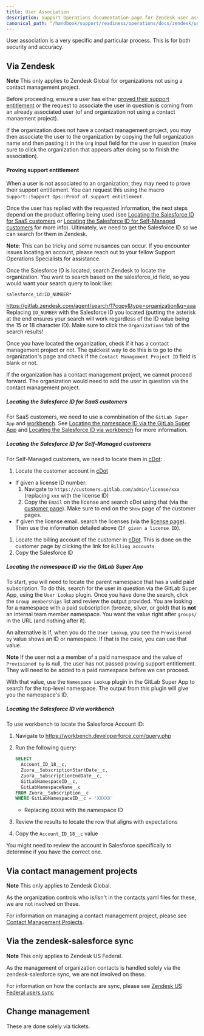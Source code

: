 ```yaml
---
title: User Association
description: Support Operations documentation page for Zendesk user association
canonical_path: "/handbook/support/readiness/operations/docs/zendesk/user_association"
---
```


User association is a very specific and particular process. This is for both
security and accuracy.

## Via Zendesk

**Note** This only applies to Zendesk Global for organizations not using a
contact management project.

Before proceeding, ensure a user has either
[proved their support entitlement](#proving-support-entitlement) or the request
to associate the user in question is coming from an already associated user (of
and organization not using a contact manaement project).

If the organization does not have a contact management project, you may then
associate the user to the organization by copying the full organization name
and then pasting it in the `Org` input field for the user in question (make sure
to click the organization that appears after doing so to finish the
association).

#### Proving support entitlement

When a user is not associated to an organization, they may need to prove their
support entitlement. You can request this using the macro
`Support::Support Ops::Proof of support entitlement`.

Once the user has replied with the requested information, the next steps depend
on the product offering being used (see
[Locating the Salesforce ID for SaaS customers](#locating-the-salesforce-id-for-saas-customers)
or
[Locating the Salesforce ID for Self-Managed customers](#locating-the-salesforce-id-for-self-managed-customers)
 for more info). Ultimately, we need to get the Salesforce ID so we can search for them in
Zendesk.

**Note**: This can be tricky and some nuisances can occur. If you encounter
issues locating an account, please reach out to your fellow Support Operations
Specialists for assistance.

Once the Salesforce ID is located, search Zendesk to locate the organization.
You want to search based on the salesforce_id field, so you would want your
search query to look like:

`salesforce_id:ID_NUMBER*`

https://gitlab.zendesk.com/agent/search/1?copy&type=organization&q=aaa
Replacing `ID_NUMBER` with the Salesforce ID you located (putting the asterisk
at the end ensures your search will work regardless of the ID value being the 15
or 18 character ID). Make sure to click the `Organizations` tab of the search
results!

Once you have located the organization, check if it has a contact management
project or not. The quickest way to do this is to go to the organization's page
and check if the `Contact Management Project ID` field is blank or not.

If the organization has a contact management project, we cannot proceed forward.
The organization would need to add the user in question via the contact
management project.

##### Locating the Salesforce ID for SaaS customers

For SaaS customers, we need to use a comnbination of the `GitLab Super App` and
[workbench](https://workbench.developerforce.com/query.php). See
[Locating the namespace ID via the GitLab Super App](#locating-the-namespace-id-via-the-gitlab-super-app)
and
[Locating the Salesforce ID via workbench](#locating-the-salesforce-id-via-workbench)
for more information.

##### Locating the Salesforce ID for Self-Managed customers

For Self-Managed customers, we need to locate them in
[cDot](https://customers.gitlab.com/admin):

1. Locate the customer account in [cDot](https://customers.gitlab.com/admin)
  - If given a license ID number:
    1. Navigate to
       `https://customers.gitlab.com/admin/license/xxx` (replacing `xxx` with
       the license ID)
    1. Copy the `Email` on the license and search cDot using that (via the
       [customer page](https://customers.gitlab.com/admin/customer)). Make sure
       to end on the `Show` page of the customer pages.
  - If given the license email. search the licenses (via the
    [license page](https://customers.gitlab.com/admin/license)). Then use the
    information detailed above (`If given a license ID`).
1. Locate the billing account of the customer in
   [cDot](https://customers.gitlab.com/admin). This is done on the customer page
   by clicking the link for `Billing accounts`
1. Copy the Salesforce ID

##### Locating the namespace ID via the GitLab Super App

To start, you will need to locate the parent namespace that has a valid paid
subscription. To do this, search for the user in question via the GitLab Super
App, using the `User Lookup` plugin. Once you have done the search, click the
`Group memberships` list and review the output provided. You are looking for a
namespace with a paid subscription (bronze, silver, or gold) that is **not** an
internal team member namespace. You want the value right after `groups/` in the
URL (and nothing after it).

An alternative is if, when you do the `User Lookup`, you see the
`Provisioned by` value shows an ID or namespace. If that is the case, you can
use that value.

**Note** If the user not a a member of a paid namespace and the value of
`Provisioned by` is null, the user has not passed proving support entitlement.
They will need to be added to a paid namespace before we can proceed.

With that value, use the `Namespace Lookup` plugin in the GitLab Super App to
search for the top-level namespace. The output from this plugin will give you
the namespace's ID.

##### Locating the Salesforce ID via workbench

To use workbench to locate the Salesforce Account ID:

1. Navigate to https://workbench.developerforce.com/query.php
1. Run the following query:

   ```sql
   SELECT
     Account_ID_18__c,
     Zuora__SubscriptionStartDate__c,
     Zuora__SubscriptionEndDate__c,
     GitLabNamespaceID__c,
     GitLabNamespaceName__c
   FROM Zuora__Subscription__c
   WHERE GitLabNamespaceID__c = 'XXXXX'
   ```

   - Replacing `XXXXX` with the namespace ID
1. Review the results to locate the row that aligns with expectations
1. Copy the `Account_ID_18__c` value

You might need to review the account in Salesforce specifically to determine if
you have the correct one.

## Via contact management projects

**Note** This only applies to Zendesk Global.

As the organization controls who is/isn't in the contacts.yaml files for these,
we are not involved on these.

For information on managing a contact management project, please see
[Contact Management Projects](/handbook/support/readiness/operations/docs/gitlab/contact_management_projects).

## Via the zendesk-salesforce sync

**Note** This only applies to Zendesk US Federal.

As the management of organization contacts is handled solely via the
zendesk-salesforce sync, we are not involved on these.

For information on how the contacts are sync, please see
[Zendesk US Federal users sync](/handbook/support/readiness/operations/docs/zendesk/zendesk_salesforce_sync/#zendesk-us-federal-users-sync)

## Change management

These are done solely via tickets.
